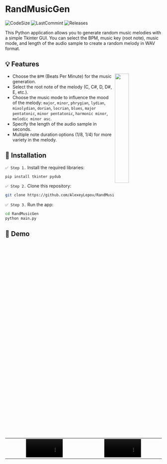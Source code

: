 
# RandMusicGen

![CodeSize](https://img.shields.io/github/languages/code-size/AlexeyLepov/RandMusicGen?style=for-the-badge)
![LastCommint](https://img.shields.io/github/last-commit/AlexeyLepov/RandMusicGen?style=for-the-badge)
![Releases](https://img.shields.io/github/downloads/AlexeyLepov/RandMusicGen/total?style=for-the-badge)

This Python application allows you to generate random music melodies with a simple Tkinter GUI. You can select the BPM, music key (root note), music mode, and length of the audio sample to create a random melody in WAV format.

## 💡 Features

<img align=right width=30% src="https://github.com/AlexeyLepov/RandMusicGen/assets/77492646/d89d1297-dbe4-4f64-b583-c11590d78982"/>

- Choose the `BPM` (Beats Per Minute) for the music generation.
- Select the root note of the melody (C, C#, D, D#, E, etc.).
- Choose the music mode to influence the mood of the melody: `major`, `minor`, `phrygian`, `lydian`, `mixolydian`, `dorian`, `locrian`, `blues`, `major pentatonic`, `minor pentatonic`, `harmonic minor`, `melodic minor asc`.
- Specify the length of the audio sample in seconds.
- Multiple note duration options (1/8, 1/4) for more variety in the melody.

## 🔨 Installation

`✅ Step 1.` Install the required libraries:

```bash
pip install tkinter pydub
```
   
`✅ Step 2.` Clone this repository:

```bash
git clone https://github.com/AlexeyLepov/RandMusicGen.git
```

`✅ Step 3.` Run the app: 

```bash
cd RandMusicGen
python main.py
```

## 🎵 Demo

<table>
  <tr>
    <td align="center">
      <video width=50% src="https://github.com/AlexeyLepov/RandMusicGen/assets/77492646/c1038c57-cf9a-4181-af3e-a1eda40d5bdf"/>
      <br>
    </td>
    <td align="center">
      <video width=50% src="https://github.com/AlexeyLepov/RandMusicGen/assets/77492646/243bb541-e663-4bdb-8338-6b2496077501"/>
      <br>
    </td>
  </tr>
</table>

